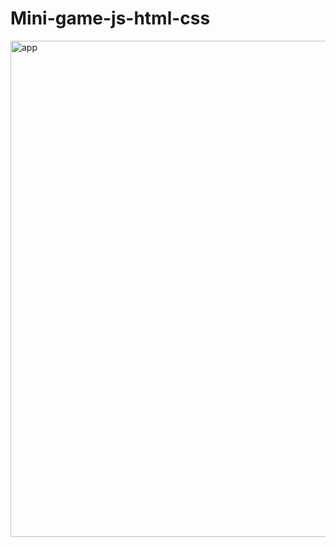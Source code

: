 # Mini-game-js-html-css       
   
<img width="794" alt="app" src="https://user-images.githubusercontent.com/103481753/193528947-d6e51b18-2568-41cf-87a4-59b1398d610d.png">
